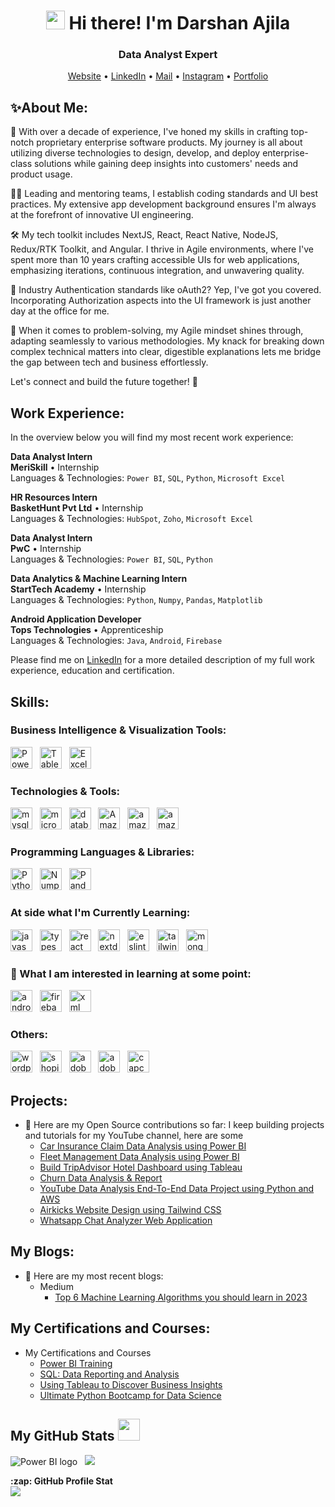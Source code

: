 <!-- Heading -->
<h1 align="center"><img src = "https://raw.githubusercontent.com/MartinHeinz/MartinHeinz/master/wave.gif" width = 30px> Hi there! I'm Darshan Ajila</h1>  
<h3 align="center"> Data Analyst Expert</h3>  
<p align="center">
  <a href="https://darshanajila.vercel.app/">Website</a> •
  <a href="https://www.linkedin.com/in/darshanajila/">LinkedIn</a> •
  <a href="mailto:ajiladarshan@gmail.com">Mail</a> •
  <a href="https://www.instagram.com/darshanajila.in/">Instagram</a> •
  <a href="https://www.datascienceportfol.io/darshanajila">Portfolio</a>
</p>

<!-- About Me -->
## ✨About Me:
🚀 With over a decade of experience, I've honed my skills in crafting top-notch proprietary enterprise software products. My journey is all about utilizing diverse technologies to design, develop, and deploy enterprise-class solutions while gaining deep insights into customers' needs and product usage.

👨‍🏭 Leading and mentoring teams, I establish coding standards and UI best practices. My extensive app development background ensures I'm always at the forefront of innovative UI engineering.

🛠️ My tech toolkit includes NextJS, React, React Native, NodeJS, Redux/RTK Toolkit, and Angular. I thrive in Agile environments, where I've spent more than 10 years crafting accessible UIs for web applications, emphasizing iterations, continuous integration, and unwavering quality.

🔐 Industry Authentication standards like oAuth2? Yep, I've got you covered. Incorporating Authorization aspects into the UI framework is just another day at the office for me.

🧠 When it comes to problem-solving, my Agile mindset shines through, adapting seamlessly to various methodologies. My knack for breaking down complex technical matters into clear, digestible explanations lets me bridge the gap between tech and business effortlessly.

Let's connect and build the future together! 🌟


<!-- Work Experience -->
## Work Experience:
In the overview below you will find my most recent work experience:

<!--[<img align="left" height="94px" width="94px" alt="CJIB" src="https://github.com/roaldnefs/roaldnefs/blob/main/images/cjib.jpeg?raw=true"/>](https://www.cjib.nl/) -->

**Data Analyst Intern** \
**MeriSkill** • Internship \
Languages & Technologies: `Power BI`, `SQL`, `Python`, `Microsoft Excel`


<!--[<img align="left" height="94px" width="94px" alt="Warpnet" src="https://github.com/roaldnefs/roaldnefs/blob/main/images/warpnet.png?raw=true"/>](https://warpnet.nl/) -->

**HR Resources Intern** \
**BasketHunt Pvt Ltd** • Internship \
Languages & Technologies: `HubSpot`, `Zoho`, `Microsoft Excel`

**Data Analyst Intern** \
**PwC** • Internship \
Languages & Technologies: `Power BI`, `SQL`, `Python`

<!-- [<img align="left" height="94px" width="94px" alt="KPN" src="https://github.com/roaldnefs/roaldnefs/blob/main/images/kpn.jpeg?raw=true"/>](https://www.kpn.com/) -->

**Data Analytics & Machine Learning Intern** \
**StartTech Academy** • Internship \
Languages & Technologies: `Python`, `Numpy`, `Pandas`, `Matplotlib`

<!-- [<img align="left" height="94px" width="94px" alt="Dienst Uitvoering Onderwijs (DUO)" src="https://github.com/roaldnefs/roaldnefs/blob/main/images/duo.jpeg?raw=true"/>](https://duo.nl/) -->

**Android Application Developer** \
**Tops Technologies** • Apprenticeship \
Languages & Technologies: `Java`, `Android`, `Firebase`
<br/>

Please find me on [LinkedIn](https://www.linkedin.com/in/darshanajila/) for a more detailed description of my full work experience, education and certification.


## Skills:

<h3 align="left"> Business Intelligence & Visualization Tools:</h3> 
<p align="left">
  <img src="https://img.shields.io/badge/powerbi-black?style=for-the-badge&logo=Power%20BI&labelColor=black" alt="Power BI logo" title="Power Bi" height="35" />
  &nbsp;
  <img src="https://img.shields.io/badge/tableau-black?style=for-the-badge&logo=Tableau&labelColor=black" alt="Tableau logo" title="Tableau" height="35" />
  &nbsp;
  <img src="https://img.shields.io/badge/microsoftexcel-black?style=for-the-badge&logo=microsoftexcel&labelColor=black" alt="Excel logo" title="Excel" height="35" />
</p>

<h3 align="left"> Technologies & Tools:</h3> 
<p align="left">
  <img src="https://img.shields.io/badge/mysql-black?style=for-the-badge&logo=mysql&labelColor=black" alt="mysql logo" title="mysql" height="35" />
  &nbsp;
  <img src="https://img.shields.io/badge/microsoftazure-black?style=for-the-badge&logo=microsoftazure&labelColor=black" alt="microsoftazure logo" title="microsoftazure" height="35" />
  &nbsp;
  <img src="https://img.shields.io/badge/databricks-black?style=for-the-badge&logo=databricks&labelColor=black" alt="databricks logo" title="databricks" height="35" />
  &nbsp;
  <img src="https://img.shields.io/badge/amazonaws-black?style=for-the-badge&logo=amazonaws&labelColor=black" alt="Amazon AWS logo" title="Amazon AWS" height="35" />
  &nbsp;
  <img src="https://img.shields.io/badge/amazons3-black?style=for-the-badge&logo=amazons3&labelColor=black" alt="amazons3 logo" title="amazons3" height="35" />
  &nbsp;
  <img src="https://img.shields.io/badge/amazonredshift-black?style=for-the-badge&logo=amazonredshift&labelColor=black" alt="amazonredshift logo" title="amazonredshift" height="35" />
</p>

<h3 align="left"> Programming Languages & Libraries:</h3> 
<p align="left">
  <img src="https://img.shields.io/badge/python-black?style=for-the-badge&logo=python&labelColor=black" alt="Python logo" title="Python" height="35" />
  &nbsp;
  <img src="https://img.shields.io/badge/numpy-black?style=for-the-badge&logo=numpy&labelColor=black" alt="Numpy logo" title="Numpy" height="35" />
  &nbsp;
  <img src="https://img.shields.io/badge/pandas-black?style=for-the-badge&logo=pandas&labelColor=black" alt="Pandas logo" title="Pandas" height="35" />
</p>

<h3 align="left"> At side what I'm Currently Learning:</h3> 
<p align="left">
  <img src="https://img.shields.io/badge/javascript-black?style=for-the-badge&logo=javascript&labelColor=black" alt="javascript logo" title="javascript" height="35" />
  &nbsp;
  <img src="https://img.shields.io/badge/typescript-black?style=for-the-badge&logo=typescript&labelColor=black" alt="typescript logo" title="typescript" height="35" />
  &nbsp;
  <img src="https://img.shields.io/badge/react-black?style=for-the-badge&logo=react&labelColor=black" alt="react logo" title="react" height="35" />
  &nbsp;
  <img src="https://img.shields.io/badge/nextdotjs-black?style=for-the-badge&logo=nextdotjs&labelColor=black" alt="nextdotjs logo" title="nextdotjs" height="35" />
  &nbsp;
  <img src="https://img.shields.io/badge/eslint-black?style=for-the-badge&logo=eslint&labelColor=black" alt="eslint logo" title="eslint" height="35" />
  &nbsp;
  <img src="https://img.shields.io/badge/tailwindcss-black?style=for-the-badge&logo=tailwindcss&labelColor=black" alt="tailwindcss logo" title="tailwindcss" height="35" />
  &nbsp;
  <img src="https://img.shields.io/badge/mongodb-black?style=for-the-badge&logo=mongodb&labelColor=black" alt="mongodb logo" title="mongodb" height="35" />
  &nbsp;

</p>

<h3 align="left"> 👾  What I am interested in learning at some point:</h3> 
<p align="left">
  <img src="https://img.shields.io/badge/android-black?style=for-the-badge&logo=android&labelColor=black" alt="android logo" title="android" height="35" />
  &nbsp;
  <img src="https://img.shields.io/badge/firebase-black?style=for-the-badge&logo=firebase&labelColor=black" alt="firebase logo" title="firebase" height="35" />
  &nbsp;
  <img src="https://img.shields.io/badge/xml-black?style=for-the-badge&logo=xml&labelColor=black" alt="xml logo" title="xml" height="35" />
</p>

<h3 align="left"> Others:</h3> 
<p align="left">
  <img src="https://img.shields.io/badge/wordpress-black?style=for-the-badge&logo=wordpress&labelColor=black" alt="wordpress logo" title="wordpress" height="35" />
  &nbsp;
  <img src="https://img.shields.io/badge/shopify-black?style=for-the-badge&logo=shopify&labelColor=black" alt="shopify logo" title="shopify" height="35" />
  &nbsp;
  <img src="https://img.shields.io/badge/adobepremierepro-black?style=for-the-badge&logo=adobepremierepro&labelColor=black" alt="adobepremierepro logo" title="adobepremierepro" height="35" />
  &nbsp;
  <img src="https://img.shields.io/badge/adobeaftereffects-black?style=for-the-badge&logo=adobeaftereffects&labelColor=black" alt="adobeaftereffects logo" title="adobeaftereffects" height="35" />
  &nbsp;
  <img src="https://img.shields.io/badge/capcut-black?style=for-the-badge&logo=capcut&labelColor=black" alt="capcut logo" title="capcut" height="35" />
  &nbsp;
</p>

## Projects:

- 🤘 Here are my Open Source contributions so far: I keep building projects and tutorials for my YouTube channel, here are some
  - [Car Insurance Claim Data Analysis using Power BI](https://github.com/darshilparmar/stock-market-kafka-data-engineering-project)
  - [Fleet Management Data Analysis using Power BI](https://github.com/darshilparmar/stock-market-kafka-data-engineering-project)
  - [Build TripAdvisor Hotel Dashboard using Tableau](https://github.com/darshilparmar/stock-market-kafka-data-engineering-project)
  - [Churn Data Analysis & Report](https://github.com/darshilparmar/stock-market-kafka-data-engineering-project)
  - [YouTube Data Analysis End-To-End Data Project using Python and AWS](https://github.com/darshilparmar/dataengineering-youtube-analysis-project)
  - [Airkicks Website Design using Tailwind CSS](https://github.com/darshilparmar/stock-market-kafka-data-engineering-project)
  - [Whatsapp Chat Analyzer Web Application](https://github.com/darshilparmar/stock-market-kafka-data-engineering-project)


## My Blogs:
- 📝 Here are my most recent blogs:
   - Medium
     - [Top 6 Machine Learning Algorithms you should learn in 2023](https://medium.com/@darshilp/sql-functions-i-use-as-data-engineer-1a1157b11cb4)
       
## My Certifications and Courses:
- My Certifications and Courses
  - [Power BI Training](https://www.credly.com/badges/57774a7f-8f46-4896-8b85-0d882385dd8a/public_url)
  - [SQL: Data Reporting and Analysis](https://coursera.org/share/1e743b93580fa6bc549063589a0f67a4)
  - [Using Tableau to Discover Business Insights](https://www.coursera.org/account/accomplishments/specialization/certificate/5XV682V6U5DQ)
  - [Ultimate Python Bootcamp for Data Science](https://www.coursera.org/account/accomplishments/certificate/FWZYWR93ZGMA)

##  My GitHub Stats <img src = "https://i.pinimg.com/originals/65/c4/f4/65c4f452571be1261e9c623f7da488ac.gif" width = 35px> 
<p align="left">
  <img src="https://github-readme-streak-stats.herokuapp.com/?user=AjilaDarshan" alt="Power BI logo"/>
  &nbsp;
  <img src="https://github-readme-stats.vercel.app/api/top-langs?username=AjilaDarshan&langs_count=10&show_icons=true&locale=en&layout=compact&theme=light" />
  &nbsp;
</p>
<summary><b>:zap: GitHub Profile Stat</b></summary>
<img src="https://github-readme-stats.anuraghazra1.vercel.app/api?username=AjilaDarshan&show_icons=true" />





  








<!--

# Hello, I am Darshil 👋

**AjilaDarshan/AjilaDarshan** is a ✨ _special_ ✨ repository because its `README.md` (this file) appears on your GitHub profile.

Here are some ideas to get you started:

- 🔭 I’m currently working on ...
- 🌱 I’m currently learning ...
- 👯 I’m looking to collaborate on ...
- 🤔 I’m looking for help with ...
- 💬 Ask me about ...
- 📫 How to reach me: ...
- 😄 Pronouns: ...
- ⚡ Fun fact: ...
-->
